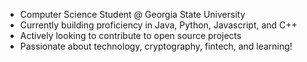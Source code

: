 - Computer Science Student @ Georgia State University
- Currently building proficiency in Java, Python, Javascript, and C++
- Actively looking to contribute to open source projects
- Passionate about technology, cryptography, fintech, and learning!
